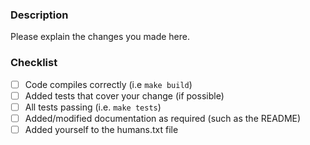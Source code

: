 ### Description
Please explain the changes you made here.

### Checklist
- [ ] Code compiles correctly (i.e `make build`)
- [ ] Added tests that cover your change (if possible)
- [ ] All tests passing (i.e. `make tests`)
- [ ] Added/modified documentation as required (such as the README)
- [ ] Added yourself to the humans.txt file
